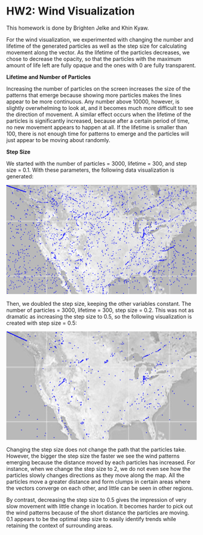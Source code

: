 # HW2: Wind Visualization


This homework is done by Brighten Jelke and Khin Kyaw.

For the wind visualization, we experimented with changing the number and lifetime of the generated particles as well as the step size for calculating movement along the vector. As the lifetime of the particles decreases, we chose to decrease the opacity, so that the particles with the maximum amount of life left are fully opaque and the ones with 0 are fully transparent. 

**Lifetime and Number of Particles**

Increasing the number of particles on the screen increases the size of the patterns that emerge because showing more particles makes the lines appear to be more continuous. Any number above 10000, however, is slightly overwhelming to look at, and it becomes much more difficult to see the direction of movement. A similar effect occurs when the lifetime of the particles is significantly increased, because after a certain period of time, no new movement appears to happen at all. If the lifetime is smaller than 100, there is not enough time for patterns to emerge and the particles will just appear to be moving about randomly.

**Step Size**

We started with the number of particles = 3000, lifetime = 300, and step size = 0.1.
With these parameters, the following data visualization is generated:

![alt text](https://github.com/bjelke/WindVis_HW2/blob/master/WindVis/WindVisImages/Screen%20Shot%202017-12-15%20at%206.58.05%20PM.png)

Then, we doubled the step size, keeping the other variables constant. The number of particles = 3000, lifetime = 300, step size = 0.2. This was not as dramatic as increasing the step size to 0.5, so the following visualization is created with step size = 0.5: 

![alt text](https://github.com/bjelke/WindVis_HW2/blob/master/WindVis/WindVisImages/Screen%20Shot%202017-12-15%20at%207.13.11%20PM.png)


Changing the step size does not change the path that the particles take. However, the bigger the step size the faster we see the wind patterns emerging because the distance moved by each particles has increased. For instance, when we change the step size to 2, we do not even see how the particles slowly changes directions as they move along the map. All the particles move a greater distance and form clumps in certain areas where the vectors converge on each other, and little can be seen in other regions.

By contrast, decreasing the step size to 0.5 gives the impression of very slow movement with little change in location. It becomes harder to pick out the wind patterns because of the short distance the particles are moving. 0.1 appears to be the optimal step size to easily identify trends while retaining the context of surrounding areas.
